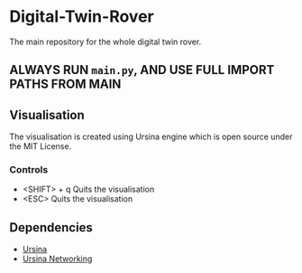 # Digital-Twin-Rover
The main repository for the whole digital twin rover.

## ALWAYS RUN `main.py`, AND USE FULL IMPORT PATHS FROM MAIN

## Visualisation
The visualisation is created using Ursina engine which is open source under the MIT License.

### Controls
- \<SHIFT\> + q Quits the visualisation
- \<ESC\> Quits the visualisation

## Dependencies
- [Ursina](https://pypi.org/project/ursina/) 
- [Ursina Networking](https://pypi.org/project/UrsinaNetworking/)
